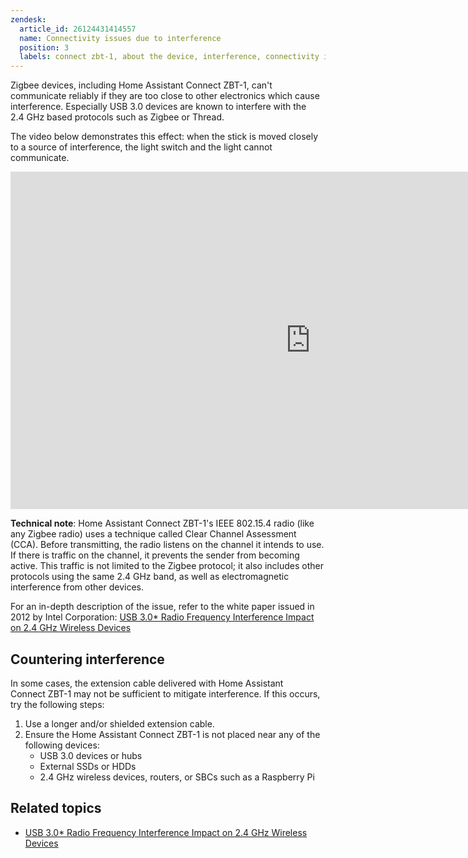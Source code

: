 ```yaml
---
zendesk:
  article_id: 26124431414557
  name: Connectivity issues due to interference
  position: 3
  labels: connect zbt-1, about the device, interference, connectivity issues
---
```


Zigbee devices, including Home Assistant Connect&nbsp;ZBT-1, can't communicate reliably if they are too close to other electronics which cause interference. Especially USB 3.0 devices are known to interfere with the 2.4&nbsp;GHz based protocols such as Zigbee or Thread.

The video below demonstrates this effect: when the stick is moved closely to a source of interference, the light switch and the light cannot communicate.

<iframe width="960" height="540" src="https://www.youtube.com/embed/tHqZhNcFEvA" title="Demo: Zigbee interference caused by USB 3.0" frameborder="0" allow="accelerometer; autoplay; clipboard-write; encrypted-media; gyroscope; picture-in-picture; web-share" controls>
</iframe>

**Technical note**: Home Assistant Connect&nbsp;ZBT-1's IEEE&nbsp;802.15.4 radio (like any Zigbee radio) uses a technique called Clear Channel Assessment (CCA). Before transmitting, the radio listens on the channel it intends to use. If there is traffic on the channel, it prevents the sender from becoming active. This traffic is not limited to the Zigbee protocol; it also includes other protocols using the same 2.4&nbsp;GHz band, as well as electromagnetic interference from other devices.

For an in-depth description of the issue, refer to the white paper issued in 2012 by Intel Corporation:
[USB 3.0* Radio Frequency Interference Impact on 2.4&nbsp;GHz Wireless Devices](https://www.usb.org/sites/default/files/327216.pdf)

## Countering interference

In some cases, the extension cable delivered with Home Assistant Connect&nbsp;ZBT-1 may not be sufficient to mitigate interference. If this occurs, try the following steps:

1. Use a longer and/or shielded extension cable.
2. Ensure the Home Assistant Connect&nbsp;ZBT-1 is not placed near any of the following devices:
   - USB&nbsp;3.0 devices or hubs
   - External SSDs or HDDs
   - 2.4&nbsp;GHz wireless devices, routers, or SBCs such as a Raspberry Pi

## Related topics

- [USB 3.0* Radio Frequency Interference Impact on 2.4&nbsp;GHz Wireless Devices](https://www.usb.org/sites/default/files/327216.pdf)
